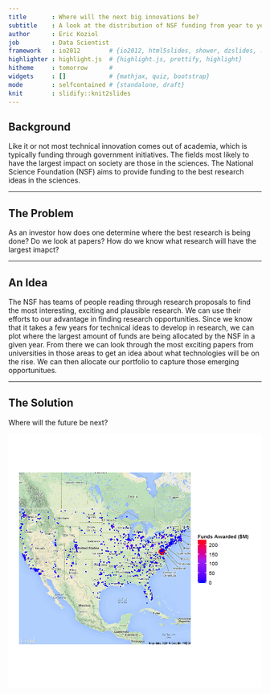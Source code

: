 ```yaml
---
title       : Where will the next big innovations be?
subtitle    : A look at the distribution of NSF funding from year to year
author      : Eric Koziol
job         : Data Scientist
framework   : io2012        # {io2012, html5slides, shower, dzslides, ...}
highlighter : highlight.js  # {highlight.js, prettify, highlight}
hitheme     : tomorrow      # 
widgets     : []            # {mathjax, quiz, bootstrap}
mode        : selfcontained # {standalone, draft}
knit        : slidify::knit2slides
---
```


## Background

Like it or not most technical innovation comes out of academia, which is typically funding through government initiatives. The fields most likely to have the largest impact on society are those in the sciences.  The National Science Foundation (NSF) aims to provide funding to the best research ideas in the sciences.

---
## The Problem

As an investor how does one determine where the best research is being done?  Do we look at papers?  How do we know what research will have the largest imapct?


---
## An Idea

The NSF has teams of people reading through research proposals to find the most interesting, exciting and plausible research.  We can use their efforts to our advantage in finding research opportunities.  Since we know that it takes a few years for technical ideas to develop in research, we can plot where the largest amount of funds are being allocated by the NSF in a given year.  From there we can look through the most exciting papers from universities in those areas to get an idea about what technologies will be on the rise.  We can then allocate our portfolio to capture those emerging opportunitues.

---
## The Solution
Where will the future be next?

![plot of chunk unnamed-chunk-1](assets/fig/unnamed-chunk-1.png) 
